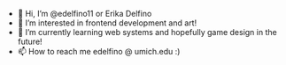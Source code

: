 - 👋 Hi, I’m @edelfino11 or Erika Delfino
- 👀 I’m interested in frontend development and art!
- 🌱 I’m currently learning web systems and hopefully game design in the future!
- 📫 How to reach me edelfino @ umich.edu :)

<!---
edelfino11/edelfino11 is a ✨ special ✨ repository because its `README.md` (this file) appears on your GitHub profile.
You can click the Preview link to take a look at your changes.
--->
